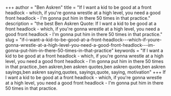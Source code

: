 +++
author = "Ben Askren"
title = "If I want a kid to be good at a front headlock - which, if you're gonna wrestle at a high level, you need a good front headlock - I'm gonna put him in there 50 times in that practice."
description = "the best Ben Askren Quote: If I want a kid to be good at a front headlock - which, if you're gonna wrestle at a high level, you need a good front headlock - I'm gonna put him in there 50 times in that practice."
slug = "if-i-want-a-kid-to-be-good-at-a-front-headlock---which-if-youre-gonna-wrestle-at-a-high-level-you-need-a-good-front-headlock---im-gonna-put-him-in-there-50-times-in-that-practice"
keywords = "If I want a kid to be good at a front headlock - which, if you're gonna wrestle at a high level, you need a good front headlock - I'm gonna put him in there 50 times in that practice.,ben askren,ben askren quotes,ben askren quote,ben askren sayings,ben askren saying,quotes, sayings,quote, saying, motivation"
+++
If I want a kid to be good at a front headlock - which, if you're gonna wrestle at a high level, you need a good front headlock - I'm gonna put him in there 50 times in that practice.
